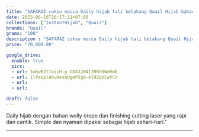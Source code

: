 ```yaml
---
title: "SAFARAZ coksu mocca Daily hijab tali belakang Quail Hijab bahan wolly crepe"
date: 2023-06-16T16:17:11+07:00
collections: ["InstantHijab", "Quail"]
brands: "Quail"
grams: "100"
description : "SAFARAZ coksu mocca Daily hijab tali belakang Quail Hijab bahan wolly crepe"
price: "70,000.00"

google_drive:
  enable: true
  pics:
  - url: 1n6w02t7aiiH-p_GD8J2W4I39RhKWmRmE
  - url: 1lfeiplAhuResQUgmP5g6-eTdZqVCwtCz
  - url: 
  - url: 

draft: false
---
```


Daily hijab dengan bahan wolly crepe dan finishing cutting laser yang rapi dan cantik. Simple dan nyaman dipakai sebagai hijab sehari-hari."

----------    
 
